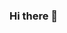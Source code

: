 ### Hi there 👋

<!--
**biam05/biam05** is a ✨ _special_ ✨ repository because its `README.md` (this file) appears on your GitHub profile.

Here are some ideas to get you started:

- 🔭 I’m currently working on ...
- 🌱 I’m currently learning ...
- 👯 I’m looking to collaborate on ...
- 🤔 I’m looking for help with ...
- 💬 Ask me about ...
- 📫 How to reach me: 
  Email: beatrizcsmendes@gmail.com
  [LinkedIn](https://www.linkedin.com/in/beatriz-mendes-38279b1a0/)
- 😄 Pronouns: ...
- ⚡ Fun fact: ...
-->
